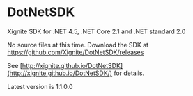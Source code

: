 DotNetSDK
=========

Xignite SDK for .NET 4.5, .NET Core 2.1 and .NET standard 2.0

No source files at this time.  Download the SDK at https://github.com/Xignite/DotNetSDK/releases


See [http://xignite.github.io/DotNetSDK](http://xignite.github.io/DotNetSDK/) for details.

Latest version is 1.1.0.0
